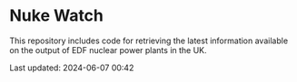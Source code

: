 # Nuke Watch

This repository includes code for retrieving the latest information available on the output of EDF nuclear power plants in the UK.

Last updated: 2024-06-07 00:42